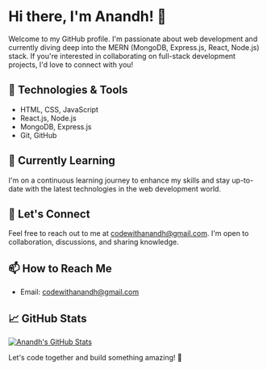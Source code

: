 # Hi there, I'm Anandh! 👋

Welcome to my GitHub profile. I'm passionate about web development and currently diving deep into the MERN (MongoDB, Express.js, React, Node.js) stack. If you're interested in collaborating on full-stack development projects, I'd love to connect with you!

## 🔧 Technologies & Tools
- HTML, CSS, JavaScript
- React.js, Node.js
- MongoDB, Express.js
- Git, GitHub

## 🌱 Currently Learning
I'm on a continuous learning journey to enhance my skills and stay up-to-date with the latest technologies in the web development world.

## 💬 Let's Connect
Feel free to reach out to me at [codewithanandh@gmail.com](mailto:codewithanandh@gmail.com). I'm open to collaboration, discussions, and sharing knowledge.

## 📫 How to Reach Me
- Email: [codewithanandh@gmail.com](mailto:codewithanandh@gmail.com)

## 📈 GitHub Stats
[![Anandh's GitHub Stats](https://github-readme-stats.vercel.app/api?username=codewithanandh&show_icons=true&hide=contribs,prs&theme=radical)](https://github.com/codewithanandh)

Let's code together and build something amazing! 🚀

